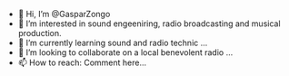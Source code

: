 - 👋 Hi, I’m @GasparZongo
- 👀 I’m interested in sound engeeniring, radio broadcasting and musical production.
- 🌱 I’m currently learning sound and radio technic ...
- 💞️ I’m looking to collaborate on a local benevolent radio ...
- 📫 How to reach: Comment here...

<!---
GasparZongo/GasparZongo is a ✨ special ✨ repository because its `README.md` (this file) appears on your GitHub profile.
You can click the Preview link to take a look at your changes.
--->

